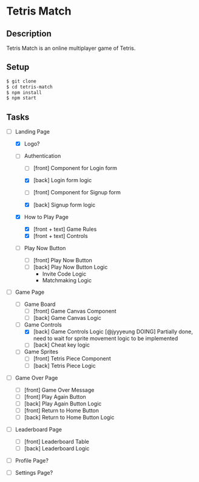# Tetris Match

## Description

Tetris Match is an online multiplayer game of Tetris.

## Setup

```bash
$ git clone
$ cd tetris-match
$ npm install
$ npm start
```

## Tasks

-   [ ] Landing Page

    -   [x] Logo?

    -   [ ] Authentication

        -   [ ] [front] Component for Login form
        -   [x] [back] Login form logic

        -   [ ] [front] Component for Signup form
        -   [x] [back] Signup form logic

    -   [x] How to Play Page

        -   [x] [front + text] Game Rules
        -   [x] [front + text] Controls

    -   [ ] Play Now Button
        -   [ ] [front] Play Now Button
        -   [ ] [back] Play Now Button Logic
            -   Invite Code Logic
            -   Matchmaking Logic

-   [ ] Game Page

    -   [ ] Game Board
        -   [ ] [front] Game Canvas Component
        -   [ ] [back] Game Canvas Logic
    -   [ ] Game Controls
        -   [x] [back] Game Controls Logic [@jyyyeung DOING]
                Partially done, need to wait for sprite movement logic to be implemented
        -   [ ] [back] Cheat key logic
    -   [ ] Game Sprites
        -   [ ] [front] Tetris Piece Component
        -   [ ] [back] Tetris Piece Logic

-   [ ] Game Over Page
    -   [ ] [front] Game Over Message
    -   [ ] [front] Play Again Button
    -   [ ] [back] Play Again Button Logic
    -   [ ] [front] Return to Home Button
    -   [ ] [back] Return to Home Button Logic
-   [ ] Leaderboard Page

    -   [ ] [front] Leaderboard Table
    -   [ ] [back] Leaderboard Logic

-   [ ] Profile Page?
-   [ ] Settings Page?
